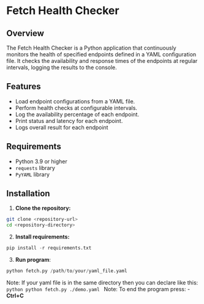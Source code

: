 # Fetch Health Checker

## Overview

The Fetch Health Checker is a Python application that continuously monitors the health of specified endpoints defined in a YAML configuration file. It checks the availability and response times of the endpoints at regular intervals, logging the results to the console.

## Features

- Load endpoint configurations from a YAML file.
- Perform health checks at configurable intervals.
- Log the availability percentage of each endpoint.
- Print status and latency for each endpoint.
- Logs overall result for each endpoint

## Requirements

- Python 3.9 or higher
- `requests` library
- `PyYAML` library

## Installation

1. **Clone the repository:**

  ```bash
  git clone <repository-url>
  cd <repository-directory>
  ```
2. **Install requirements:**
  ```python
  pip install -r requirements.txt
  ```
3. **Run program**:
  ```python
  python fetch.py /path/to/your/yaml_file.yaml
  ```
  Note: If your yaml file is in the same directory then you can declare like this:
    ```python
      python fetch.py ./demo.yaml
    ```
  Note: To end the program press:
    - **Ctrl+C**